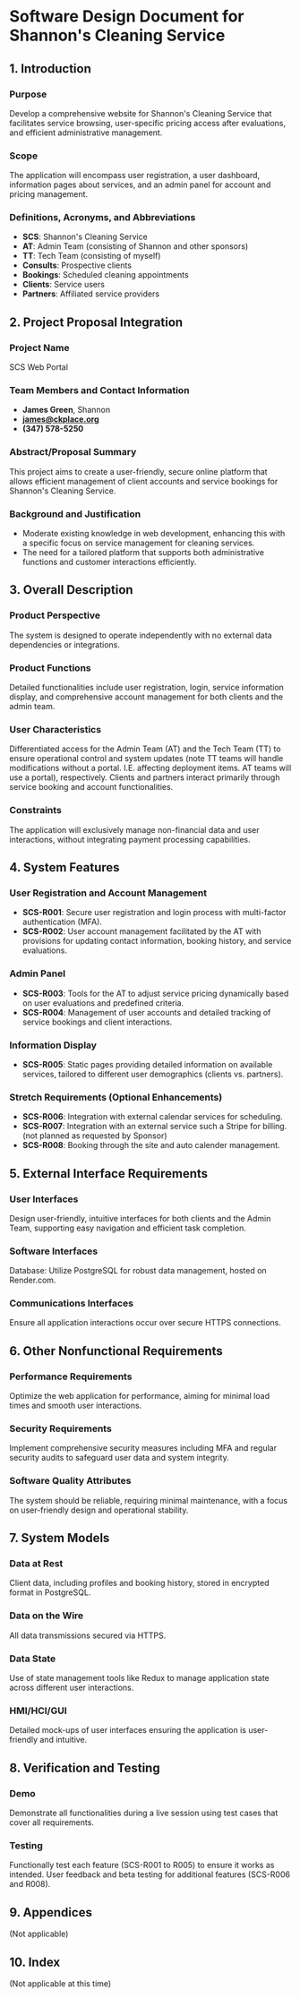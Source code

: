 # Software Design Document for Shannon's Cleaning Service

## 1. Introduction

### Purpose

Develop a comprehensive website for Shannon's Cleaning Service that facilitates service browsing, user-specific pricing access after evaluations, and efficient administrative management.

### Scope

The application will encompass user registration, a user dashboard, information pages about services, and an admin panel for account and pricing management.

### Definitions, Acronyms, and Abbreviations

- **SCS**: Shannon's Cleaning Service
- **AT**: Admin Team (consisting of Shannon and other sponsors)
- **TT**: Tech Team (consisting of myself)
- **Consults**: Prospective clients
- **Bookings**: Scheduled cleaning appointments
- **Clients**: Service users
- **Partners**: Affiliated service providers

## 2. Project Proposal Integration

### Project Name

SCS Web Portal

### Team Members and Contact Information

- **James Green**, Shannon
- **james@ckplace.org**
- **(347) 578-5250**

### Abstract/Proposal Summary

This project aims to create a user-friendly, secure online platform that allows efficient management of client accounts and service bookings for Shannon's Cleaning Service.

### Background and Justification

- Moderate existing knowledge in web development, enhancing this with a specific focus on service management for cleaning services.
- The need for a tailored platform that supports both administrative functions and customer interactions efficiently.

## 3. Overall Description

### Product Perspective

The system is designed to operate independently with no external data dependencies or integrations.

### Product Functions

Detailed functionalities include user registration, login, service information display, and comprehensive account management for both clients and the admin team.

### User Characteristics

Differentiated access for the Admin Team (AT) and the Tech Team (TT) to ensure operational control and system updates (note TT teams will handle modifications without a portal. I.E. affecting deployment items. AT teams will use a portal), respectively. Clients and partners interact primarily through service booking and account functionalities.

### Constraints

The application will exclusively manage non-financial data and user interactions, without integrating payment processing capabilities.

## 4. System Features

### User Registration and Account Management

- **SCS-R001**: Secure user registration and login process with multi-factor authentication (MFA).
- **SCS-R002**: User account management facilitated by the AT with provisions for updating contact information, booking history, and service evaluations.

### Admin Panel

- **SCS-R003**: Tools for the AT to adjust service pricing dynamically based on user evaluations and predefined criteria.
- **SCS-R004**: Management of user accounts and detailed tracking of service bookings and client interactions.

### Information Display

- **SCS-R005**: Static pages providing detailed information on available services, tailored to different user demographics (clients vs. partners).

### Stretch Requirements (Optional Enhancements)

- **SCS-R006**: Integration with external calendar services for scheduling.
- **SCS-R007**: Integration with an external service such a Stripe for billing. (not planned as requested by Sponsor)
- **SCS-R008**: Booking through the site and auto calender management.

## 5. External Interface Requirements

### User Interfaces

Design user-friendly, intuitive interfaces for both clients and the Admin Team, supporting easy navigation and efficient task completion.

### Software Interfaces

Database: Utilize PostgreSQL for robust data management, hosted on Render.com.

### Communications Interfaces

Ensure all application interactions occur over secure HTTPS connections.

## 6. Other Nonfunctional Requirements

### Performance Requirements

Optimize the web application for performance, aiming for minimal load times and smooth user interactions.

### Security Requirements

Implement comprehensive security measures including MFA and regular security audits to safeguard user data and system integrity.

### Software Quality Attributes

The system should be reliable, requiring minimal maintenance, with a focus on user-friendly design and operational stability.

## 7. System Models

### Data at Rest

Client data, including profiles and booking history, stored in encrypted format in PostgreSQL.

### Data on the Wire

All data transmissions secured via HTTPS.

### Data State

Use of state management tools like Redux to manage application state across different user interactions.

### HMI/HCI/GUI

Detailed mock-ups of user interfaces ensuring the application is user-friendly and intuitive.

## 8. Verification and Testing

### Demo

Demonstrate all functionalities during a live session using test cases that cover all requirements.

### Testing

Functionally test each feature (SCS-R001 to R005) to ensure it works as intended. User feedback and beta testing for additional features (SCS-R006 and R008).

## 9. Appendices

(Not applicable)

## 10. Index

(Not applicable at this time)
